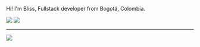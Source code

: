 <p>Hi! I'm Bliss, Fullstack developer from Bogotá, Colombia.</p>
<img src="https://dcbadge.limes.pink/api/shield/1009281424177778699"/>
<img src="https://dcbadge.limes.pink/api/server/https://discord.gg/RHePucN4e9?theme=full-presence"/>
<hr>
<img src="./assets/giphy.gif"/>

